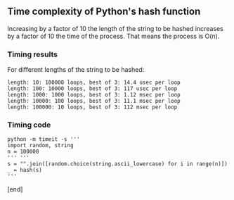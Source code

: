 ## Time complexity of Python's hash function

Increasing by a factor of 10 the length of the string to be hashed increases by a factor of 10 the time of the process. That means the process is O(n).

### Timing results

For different lengths of the string to be hashed:

~~~
length: 10: 100000 loops, best of 3: 14.4 usec per loop
length: 100: 10000 loops, best of 3: 117 usec per loop
length: 1000: 1000 loops, best of 3: 1.12 msec per loop
length: 10000: 100 loops, best of 3: 11.1 msec per loop
length: 100000: 10 loops, best of 3: 112 msec per loop
~~~

### Timing code

~~~
python -m timeit -s '''
import random, string
n = 100000
''' '''
s = "".join([random.choice(string.ascii_lowercase) for i in range(n)])
_ = hash(s)
'''
~~~

[end]